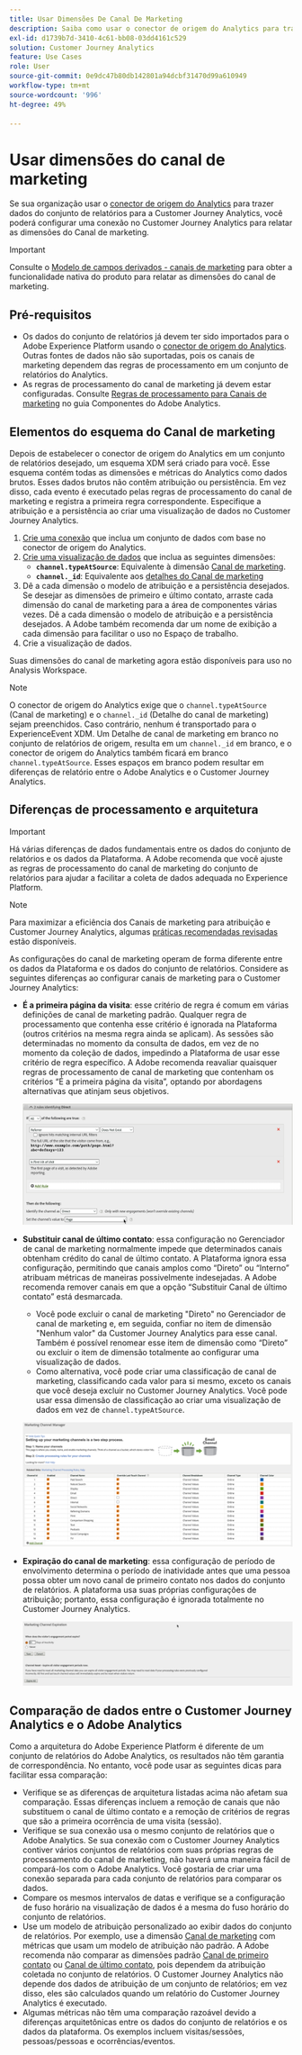 ```yaml
---
title: Usar Dimensões De Canal De Marketing
description: Saiba como usar o conector de origem do Analytics para trazer regras de processamento de Canal de marketing para o Adobe Experience Platform.
exl-id: d1739b7d-3410-4c61-bb08-03dd4161c529
solution: Customer Journey Analytics
feature: Use Cases
role: User
source-git-commit: 0e9dc47b80db142801a94dcbf31470d99a610949
workflow-type: tm+mt
source-wordcount: '996'
ht-degree: 49%

---
```


# Usar dimensões do canal de marketing

Se sua organização usar o [conector de origem do Analytics](https://experienceleague.adobe.com/pt-br/docs/experience-platform/sources/connectors/adobe-applications/analytics) para trazer dados do conjunto de relatórios para a Customer Journey Analytics, você poderá configurar uma conexão no Customer Journey Analytics para relatar as dimensões do Canal de marketing.

>[!IMPORTANT]
>
>Consulte o [Modelo de campos derivados - canais de marketing](/help/data-views/derived-fields/derived-fields.md#marketing-channels) para obter a funcionalidade nativa do produto para relatar as dimensões do canal de marketing.
>


## Pré-requisitos

* Os dados do conjunto de relatórios já devem ter sido importados para o Adobe Experience Platform usando o [conector de origem do Analytics](https://experienceleague.adobe.com/pt-br/docs/experience-platform/sources/connectors/adobe-applications/analytics). Outras fontes de dados não são suportadas, pois os canais de marketing dependem das regras de processamento em um conjunto de relatórios do Analytics.
* As regras de processamento do canal de marketing já devem estar configuradas. Consulte [Regras de processamento para Canais de marketing](https://experienceleague.adobe.com/pt-br/docs/analytics/admin/admin-tools/manage-report-suites/edit-report-suite/marketing-channels/c-rules) no guia Componentes do Adobe Analytics.

## Elementos do esquema do Canal de marketing

Depois de estabelecer o conector de origem do Analytics em um conjunto de relatórios desejado, um esquema XDM será criado para você. Esse esquema contém todas as dimensões e métricas do Analytics como dados brutos. Esses dados brutos não contêm atribuição ou persistência. Em vez disso, cada evento é executado pelas regras de processamento do canal de marketing e registra a primeira regra correspondente. Especifique a atribuição e a persistência ao criar uma visualização de dados no Customer Journey Analytics.

1. [Crie uma conexão](/help/connections/create-connection.md) que inclua um conjunto de dados com base no conector de origem do Analytics.
2. [Crie uma visualização de dados](/help/data-views/create-dataview.md) que inclua as seguintes dimensões:
   * **`channel.typeAtSource`**: Equivalente à dimensão [Canal de marketing](https://experienceleague.adobe.com/pt-br/docs/analytics/components/dimensions/marketing-channel).
   * **`channel._id`**: Equivalente aos [detalhes do Canal de marketing](https://experienceleague.adobe.com/pt-br/docs/analytics/components/dimensions/marketing-detail)
3. Dê a cada dimensão o modelo de atribuição e a persistência desejados. Se desejar as dimensões de primeiro e último contato, arraste cada dimensão do canal de marketing para a área de componentes várias vezes. Dê a cada dimensão o modelo de atribuição e a persistência desejados. A Adobe também recomenda dar um nome de exibição a cada dimensão para facilitar o uso no Espaço de trabalho.
4. Crie a visualização de dados.

Suas dimensões do canal de marketing agora estão disponíveis para uso no Analysis Workspace.

>[!NOTE]
>
> O conector de origem do Analytics exige que o `channel.typeAtSource` (Canal de marketing) e o `channel._id` (Detalhe do canal de marketing) sejam preenchidos. Caso contrário, nenhum é transportado para o ExperienceEvent XDM. Um Detalhe de canal de marketing em branco no conjunto de relatórios de origem, resulta em um `channel._id` em branco, e o conector de origem do Analytics também ficará em branco `channel.typeAtSource`. Esses espaços em branco podem resultar em diferenças de relatório entre o Adobe Analytics e o Customer Journey Analytics.

## Diferenças de processamento e arquitetura

>[!IMPORTANT]
>
>Há várias diferenças de dados fundamentais entre os dados do conjunto de relatórios e os dados da Plataforma. A Adobe recomenda que você ajuste as regras de processamento do canal de marketing do conjunto de relatórios para ajudar a facilitar a coleta de dados adequada no Experience Platform.

>[!NOTE]
>
>Para maximizar a eficiência dos Canais de marketing para atribuição e Customer Journey Analytics, algumas [práticas recomendadas revisadas](https://experienceleague.adobe.com/pt-br/docs/analytics/components/marketing-channels/mchannel-best-practices) estão disponíveis.

As configurações do canal de marketing operam de forma diferente entre os dados da Plataforma e os dados do conjunto de relatórios. Considere as seguintes diferenças ao configurar canais de marketing para o Customer Journey Analytics:

* **É a primeira página da visita**: esse critério de regra é comum em várias definições de canal de marketing padrão. Qualquer regra de processamento que contenha esse critério é ignorada na Plataforma (outros critérios na mesma regra ainda se aplicam). As sessões são determinadas no momento da consulta de dados, em vez de no momento da coleção de dados, impedindo a Plataforma de usar esse critério de regra específico. A Adobe recomenda reavaliar quaisquer regras de processamento de canal de marketing que contenham os critérios “É a primeira página da visita”, optando por abordagens alternativas que atinjam seus objetivos.

  ![Primeira página da visita](../assets/first-page-of-visit.png)

* **Substituir canal de último contato**: essa configuração no Gerenciador de canal de marketing normalmente impede que determinados canais obtenham crédito do canal de último contato. A Plataforma ignora essa configuração, permitindo que canais amplos como “Direto” ou “Interno” atribuam métricas de maneiras possivelmente indesejadas. A Adobe recomenda remover canais em que a opção “Substituir Canal de último contato” está desmarcada.
   * Você pode excluir o canal de marketing &quot;Direto&quot; no Gerenciador de canal de marketing e, em seguida, confiar no item de dimensão &quot;Nenhum valor&quot; da Customer Journey Analytics para esse canal. Também é possível renomear esse item de dimensão como “Direto” ou excluir o item de dimensão totalmente ao configurar uma visualização de dados.
   * Como alternativa, você pode criar uma classificação de canal de marketing, classificando cada valor para si mesmo, exceto os canais que você deseja excluir no Customer Journey Analytics. Você pode usar essa dimensão de classificação ao criar uma visualização de dados em vez de `channel.typeAtSource`.

  ![Substituir o canal de último contato](../assets/override-last-touch-channel.png)

* **Expiração do canal de marketing**: essa configuração de período de envolvimento determina o período de inatividade antes que uma pessoa possa obter um novo canal de primeiro contato nos dados do conjunto de relatórios. A plataforma usa suas próprias configurações de atribuição; portanto, essa configuração é ignorada totalmente no Customer Journey Analytics.

  ![Expiração de canal de marketing](../assets/marketing-channel-expiration.png)

## Comparação de dados entre o Customer Journey Analytics e o Adobe Analytics

Como a arquitetura do Adobe Experience Platform é diferente de um conjunto de relatórios do Adobe Analytics, os resultados não têm garantia de correspondência. No entanto, você pode usar as seguintes dicas para facilitar essa comparação:

* Verifique se as diferenças de arquitetura listadas acima não afetam sua comparação. Essas diferenças incluem a remoção de canais que não substituem o canal de último contato e a remoção de critérios de regras que são a primeira ocorrência de uma visita (sessão).
* Verifique se sua conexão usa o mesmo conjunto de relatórios que o Adobe Analytics. Se sua conexão com o Customer Journey Analytics contiver vários conjuntos de relatórios com suas próprias regras de processamento do canal de marketing, não haverá uma maneira fácil de compará-los com o Adobe Analytics. Você gostaria de criar uma conexão separada para cada conjunto de relatórios para comparar os dados.
* Compare os mesmos intervalos de datas e verifique se a configuração de fuso horário na visualização de dados é a mesma do fuso horário do conjunto de relatórios.
* Use um modelo de atribuição personalizado ao exibir dados do conjunto de relatórios. Por exemplo, use a dimensão [Canal de marketing](https://experienceleague.adobe.com/pt-br/docs/analytics/components/dimensions/marketing-channel) com métricas que usam um modelo de atribuição não padrão. A Adobe recomenda não comparar as dimensões padrão [Canal de primeiro contato](https://experienceleague.adobe.com/pt-br/docs/analytics/components/dimensions/first-touch-channel) ou [Canal de último contato](https://experienceleague.adobe.com/pt-br/docs/analytics/components/dimensions/last-touch-channel), pois dependem da atribuição coletada no conjunto de relatórios. O Customer Journey Analytics não depende dos dados de atribuição de um conjunto de relatórios; em vez disso, eles são calculados quando um relatório do Customer Journey Analytics é executado.
* Algumas métricas não têm uma comparação razoável devido a diferenças arquitetônicas entre os dados do conjunto de relatórios e os dados da plataforma. Os exemplos incluem visitas/sessões, pessoas/pessoas e ocorrências/eventos.
